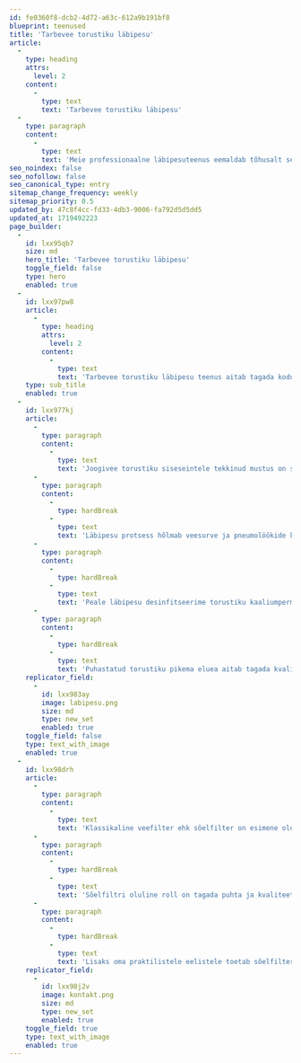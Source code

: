 ```yaml
---
id: fe0360f8-dcb2-4d72-a63c-612a9b191bf8
blueprint: teenused
title: 'Tarbevee torustiku läbipesu'
article:
  -
    type: heading
    attrs:
      level: 2
    content:
      -
        type: text
        text: 'Tarbevee torustiku läbipesu'
  -
    type: paragraph
    content:
      -
        type: text
        text: 'Meie professionaalne läbipesuteenus eemaldab tõhusalt setted ja mustuse teie tarbevee torustikust.'
seo_noindex: false
seo_nofollow: false
seo_canonical_type: entry
sitemap_change_frequency: weekly
sitemap_priority: 0.5
updated_by: 47c8f4cc-fd33-4db3-9006-fa792d5d5dd5
updated_at: 1719492223
page_builder:
  -
    id: lxx95qb7
    size: md
    hero_title: 'Tarbevee torustiku läbipesu'
    toggle_field: false
    type: hero
    enabled: true
  -
    id: lxx97pw8
    article:
      -
        type: heading
        attrs:
          level: 2
        content:
          -
            type: text
            text: 'Tarbevee torustiku läbipesu teenus aitab tagada kodu veekvaliteeti, eemaldades tõhusalt kogunenud setted ja mustuse.'
    type: sub_title
    enabled: true
  -
    id: lxx977kj
    article:
      -
        type: paragraph
        content:
          -
            type: text
            text: 'Joogivee torustiku siseseintele tekkinud mustus on selline, mida kraanivees näha ei ole, kuid mis mõjutab joogivee kvaliteeti ja ohutust. Aja jooksul kogunevad torustiku seintele setted ja mikroorganismid, mis võivad halvendada vee maitset ja lõhna ning soodustada bakterite kasvu. Selle vältimiseks teostame joogivee torustike põhjalikku läbipesu ja desinfitseerimist.'
      -
        type: paragraph
        content:
          -
            type: hardBreak
          -
            type: text
            text: 'Läbipesu protsess hõlmab veesurve ja pneumolöökide koosmõju kasutamist. Pneumolöögid eemaldavad torude seintelt kogunenud mustuse ja setted, samas kui veesurve loputab need jäägid torustikust välja. See protseduur tagab torustike põhjaliku puhastamise, parandades vee voolu ja kvaliteeti. Töid teostame nii külma- kui ka soojavee torustikele, et tagada kogu veesüsteemi puhtus ja efektiivsus.'
      -
        type: paragraph
        content:
          -
            type: hardBreak
          -
            type: text
            text: 'Peale läbipesu desinfitseerime torustiku kaaliumpermanganaadi lahusega, mis on tõhus bakterite ja mikroorganismide eemaldamisel. Seejärel loputame desinfitseerimisaine torustikust välja, niimoodi saab torustik puhtaks ja joogivesi kõrgema kvaliteedi.'
      -
        type: paragraph
        content:
          -
            type: hardBreak
          -
            type: text
            text: 'Puhastatud torustiku pikema eluea aitab tagada kvaliteetne veefilter, mis eemaldab veest peened osakesed ja lisandid. Vajadusel võib lisada ka rauaeraldaja ja veepehmendaja, mis aitavad vähendada vee karedust ja rauasisaldust, pikendades sellega torustike ja seadmete eluiga.'
    replicator_field:
      -
        id: lxx983ay
        image: labipesu.png
        size: md
        type: new_set
        enabled: true
    toggle_field: false
    type: text_with_image
    enabled: true
  -
    id: lxx98drh
    article:
      -
        type: paragraph
        content:
          -
            type: text
            text: 'Klassikaline veefilter ehk sõelfilter on esimene oluline samm koduse puhta vee tagamisel. See mitte ainult ei loo alust veepuhastusele, vaid säilitab ka joogivee kvaliteedi. Sõelfiltri efektiivsus seisneb setete ja raudosakeste tõhusas eemaldamises, mis võivad olla pärit nii linna veetrassist kui ka kodustest puur- või salvkaevudest. Ilma sõelfiltrita võivad erinevad füüsilised osakesed, nagu liiv, rooste või muda, sattuda meie joogiveesüsteemi, põhjustades kodumasinate kahjustusi, ummistusi ja veekvaliteedi halvenemist.'
      -
        type: paragraph
        content:
          -
            type: hardBreak
          -
            type: text
            text: 'Sõelfiltri oluline roll on tagada puhta ja kvaliteetse vee kättesaadavus kogu majapidamises. Lisaks sellele pikendavad sõelfiltrid kodumasinate eluiga, vähendades seeläbi hooldus- ja remondikulusid ning aidates säästa nii aega kui ka raha. Seega on sõelfilter mitte ainult oluline investeering koduse joogivee kvaliteedi tagamiseks, vaid ka majanduslikult mõistlik valik, mis toob kasu nii kodu kui ka rahakoti jaoks.'
      -
        type: paragraph
        content:
          -
            type: hardBreak
          -
            type: text
            text: 'Lisaks oma praktilistele eelistele toetab sõelfilter ka keskkonnasäästlikku käitumist, vähendades vajadust pudelivee järele ja seeläbi plastikjäätmete hulka. Puhta joogivee tarbimine on oluline nii meie tervisele kui ka keskkonnale ning sõelfilter aitab kaasa mõlemale aspektile, tagades meile ohutu ja maitseva vee ning toetades jätkusuutlikku eluviisi.'
    replicator_field:
      -
        id: lxx98j2v
        image: kontakt.png
        size: md
        type: new_set
        enabled: true
    toggle_field: true
    type: text_with_image
    enabled: true
---
```


